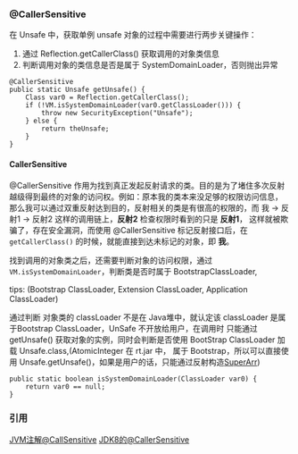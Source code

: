 ### @CallerSensitive

在 Unsafe 中，获取单例 unsafe 对象的过程中需要进行两步关键操作：

1. 通过 Reflection.getCallerClass() 获取调用的对象类信息
2. 判断调用对象的类信息是否是属于 SystemDomainLoader，否则抛出异常

```
@CallerSensitive
public static Unsafe getUnsafe() {
    Class var0 = Reflection.getCallerClass();
    if (!VM.isSystemDomainLoader(var0.getClassLoader())) {
        throw new SecurityException("Unsafe");
    } else {
        return theUnsafe;
    }
}
```


#### CallerSensitive

@CallerSensitive 作用为找到真正发起反射请求的类。目的是为了堵住多次反射越级得到最终的对象的访问权。例如：原本我的类本来没足够的权限访问信息，
那么我可以通过双重反射达到目的，反射相关的类是有很高的权限的，而 我 -> 反射1 -> 反射2 这样的调用链上，__反射2__ 检查权限时看到的只是 __反射1__，
这样就被欺骗了，存在安全漏洞，而使用 @CallerSensitive 标记反射接口后，在 `getCallerClass()` 的时候，就能直接到达未标记的对象，即 __我__。 

找到调用的对象类之后，还需要判断对象的访问权限，通过 `VM.isSystemDomainLoader`，判断类是否时属于 BootstrapClassLoader,

tips: (Bootstrap ClassLoader, Extension ClassLoader, Application ClassLoader)

通过判断 对象类的 classLoader 不是在 Java堆中，就认定该 classLoader 是属于Bootstrap ClassLoader，UnSafe 不开放给用户，在调用时
只能通过 getUnsafe() 获取对象的实例，同时会判断是否使用 BootStrap ClassLoader 加载 Unsafe.class,(AtomicInteger 在 rt.jar 中，
属于 Bootstrap，所以可以直接使用 Unsafe.getUnsafe()，如果是用户的话，只能通过反射构造[SuperArr](/Basic/unsafe/SuperArr.java))

```
public static boolean isSystemDomainLoader(ClassLoader var0) {
    return var0 == null;
}
```


### 引用

[JVM注解@CallSensitive](https://blog.csdn.net/HEL_WOR/article/details/50199797)
[JDK8的@CallerSensitive](https://blog.csdn.net/aguda_king/article/details/72355807)